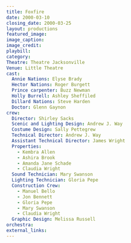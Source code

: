 ```yaml
---
title: Foxfire
date: 2000-03-10
closing_date: 2000-03-25
layout: productions
featured_image: 
image_caption:
image_credit:
playbill: 
category: 
Theatre: Theatre Jacksonville
Venue: Little Theatre
cast:
  Annie Nations: Elyse Brady
  Hector Nations: Roger Burgett
  Prince carpenter: Buzz Newman
  Holly Burrell: Ashley Sheffiled
  Dillard Nations: Steve Harden
  Doctor: Glenn Gaynon
crew:
  Director: Shirley Sacks
  Scenic and Lighting Design: Andrew J. Way
  Costume Design: Sally Pettegrew
  Technical Director: Andrew J. Way
  Assistant Technical Director: James Wright
  Properties:
    - Kembra Allen
    - Ashira Brook
    - Amanda Jane Schade
    - Claudia Wright
  Sound Technician: Mary Swanson
  Lighting Technician: Gloria Pepe
  Construction Crew:
    - Manuel Bello
    - Jon Bennett
    - Gloria Pepe
    - Mary Swanson
    - Claudia Wright
  Graphic Design: Melissa Russell
orchestra:
external_links:
---
```

